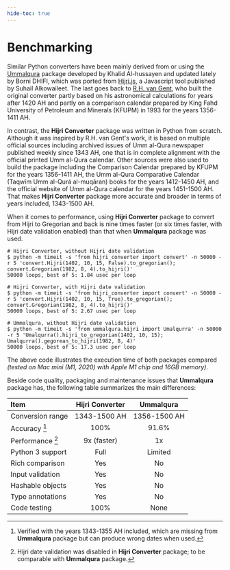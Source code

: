 ```yaml
---
hide-toc: true
---
```


# Benchmarking

Similar Python converters have been mainly derived from or using the
[Ummalqura] package developed by Khalid Al-hussayen and updated lately by Borni DHIFI,
which was ported from [Hijri.js], a Javascript tool published by Suhail Alkowaileet.
The last goes back to [R.H. van Gent], who built the original converter partly based on
his astronomical calculations for years after 1420 AH and partly on a comparison
calendar prepared by King Fahd University of Petroleum and Minerals (KFUPM) in 1993
for the years 1356-1411 AH.

In contrast, the **Hijri Converter** package was written in Python from scratch.
Although it was inspired by R.H. van Gent's work, it is based on multiple official 
sources including archived issues of Umm al-Qura newspaper published weekly 
since 1343 AH, one that is in complete alignment with the official printed Umm 
al-Qura calendar. Other sources were also used to build the package including the 
Comparison Calendar prepared by KFUPM for the years 1356-1411 AH, the Umm al-Qura 
Comparative Calendar (Taqwīm Umm al-Qurá al-muqāran) books for the years 
1412-1450 AH, and the official website of Umm al-Qura calendar for the years 
1451-1500 AH. That makes **Hijri Converter** package more accurate and broader in 
terms of years included, 1343-1500 AH.

When it comes to performance, using **Hijri Converter** package to convert from
Hijri to Gregorian and back is nine times faster (or six times faster, with
Hijri date validation enabled) than that when **Ummalqura** package was used.

```shell
# Hijri Converter, without Hijri date validation
$ python -m timeit -s 'from hijri_converter import convert' -n 50000 -r 5 'convert.Hijri(1402, 10, 15, False).to_gregorian(); convert.Gregorian(1982, 8, 4).to_hijri()'
50000 loops, best of 5: 1.84 usec per loop

# Hijri Converter, with Hijri date validation
$ python -m timeit -s 'from hijri_converter import convert' -n 50000 -r 5 'convert.Hijri(1402, 10, 15, True).to_gregorian(); convert.Gregorian(1982, 8, 4).to_hijri()'
50000 loops, best of 5: 2.67 usec per loop

# Ummalqura, without Hijri date validation
$ python -m timeit -s 'from ummalqura.hijri import Umalqurra' -n 50000 -r 5 'Umalqurra().hijri_to_gregorian(1402, 10, 15); Umalqurra().gegorean_to_hijri(1982, 8, 4)'
50000 loops, best of 5: 17.3 usec per loop
```

The above code illustrates the execution time of both packages compared
*(tested on Mac mini (M1, 2020) with Apple M1 chip and 16GB memory)*.

Beside code quality, packaging and maintenance issues that **Ummalqura** package
has, the following table summarizes the main differences:

| Item              | Hijri Converter | Ummalqura     |
| :---------------- | :-------------: | :-----------: |
| Conversion range  | 1343-1500 AH    | 1356-1500 AH  |
| Accuracy [^1]     | 100%            | 91.6%         |
| Performance [^2]  | 9x (faster)     | 1x            |
| Python 3 support  | Full            | Limited       |
| Rich comparison   | Yes             | No            |
| Input validation  | Yes             | No            |
| Hashable objects  | Yes             | No            |
| Type annotations  | Yes             | No            |
| Code testing      | 100%            | None          |


[^1]: Verified with the years 1343-1355 AH included, which are missing from 
**Ummalqura** package but can produce wrong dates when used.

[^2]: Hijri date validation was disabled in **Hijri Converter** package;
to be comparable with **Ummalqura** package.

[Ummalqura]: https://pypi.org/project/ummalqura/
[Hijri.js]: https://github.com/xsoh/Hijri.js
[R.H. van Gent]: http://www.staff.science.uu.nl/~gent0113/islam/ummalqura.htm
